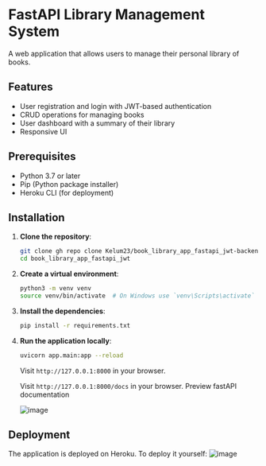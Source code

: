 # FastAPI Library Management System

A web application that allows users to manage their personal library of books.

## Features

- User registration and login with JWT-based authentication
- CRUD operations for managing books
- User dashboard with a summary of their library
- Responsive UI

## Prerequisites

- Python 3.7 or later
- Pip (Python package installer)
- Heroku CLI (for deployment)

## Installation

1. **Clone the repository**:

    ```bash
    git clone gh repo clone Kelum23/book_library_app_fastapi_jwt-backend
    cd book_library_app_fastapi_jwt
    ```

2. **Create a virtual environment**:

    ```bash
    python3 -m venv venv
    source venv/bin/activate  # On Windows use `venv\Scripts\activate`
    ```

3. **Install the dependencies**:

    ```bash
    pip install -r requirements.txt
    ```

4. **Run the application locally**:

    ```bash
    uvicorn app.main:app --reload
    ```

    Visit `http://127.0.0.1:8000` in your browser.

    Visit `http://127.0.0.1:8000/docs` in your browser.
   Preview fastAPI documentation

   ![image](https://github.com/user-attachments/assets/361087c4-42ab-467e-8d17-e92553008fe0)


## Deployment

The application is deployed on Heroku. To deploy it yourself:
![image](https://github.com/user-attachments/assets/deb64061-e68e-4a48-b9a9-0382df3d5da4)

